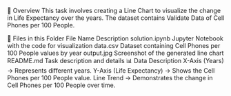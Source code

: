 📌 Overview
This task involves creating a Line Chart to visualize the change in Life Expectancy over the years. The dataset contains Validate Data of Cell Phones per 100 People.

📂 Files in this Folder
File Name	Description
solution.ipynb	Jupyter Notebook with the code for visualization
data.csv	Dataset containing  Cell Phones per 100 People values by year
output.jpg	Screenshot of the generated line chart
README.md	Task description and details
📊 Data Description
X-Axis (Years) → Represents different years.
Y-Axis (Life Expectancy) → Shows the  Cell Phones per 100 People value.
Line Trend → Demonstrates the change in  Cell Phones per 100 People over time.
